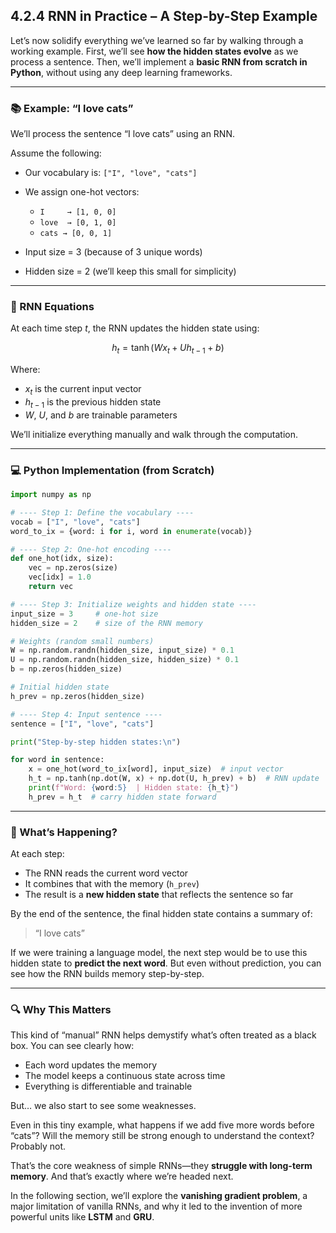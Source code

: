 
## **4.2.4 RNN in Practice – A Step-by-Step Example**

Let’s now solidify everything we’ve learned so far by walking through a working example. First, we’ll see **how the hidden states evolve** as we process a sentence. Then, we’ll implement a **basic RNN from scratch in Python**, without using any deep learning frameworks.

---

### 📚 Example: “I love cats”

We’ll process the sentence “I love cats” using an RNN.

Assume the following:

* Our vocabulary is: `["I", "love", "cats"]`
* We assign one-hot vectors:

  * `I     → [1, 0, 0]`
  * `love  → [0, 1, 0]`
  * `cats → [0, 0, 1]`
* Input size = 3 (because of 3 unique words)
* Hidden size = 2 (we’ll keep this small for simplicity)

---

### 🧮 RNN Equations

At each time step $t$, the RNN updates the hidden state using:

$$
h_t = \tanh(Wx_t + Uh_{t-1} + b)
$$

Where:

* $x_t$ is the current input vector
* $h_{t-1}$ is the previous hidden state
* $W$, $U$, and $b$ are trainable parameters

We’ll initialize everything manually and walk through the computation.

---

### 💻 Python Implementation (from Scratch)

```python
import numpy as np

# ---- Step 1: Define the vocabulary ----
vocab = ["I", "love", "cats"]
word_to_ix = {word: i for i, word in enumerate(vocab)}

# ---- Step 2: One-hot encoding ----
def one_hot(idx, size):
    vec = np.zeros(size)
    vec[idx] = 1.0
    return vec

# ---- Step 3: Initialize weights and hidden state ----
input_size = 3     # one-hot size
hidden_size = 2    # size of the RNN memory

# Weights (random small numbers)
W = np.random.randn(hidden_size, input_size) * 0.1
U = np.random.randn(hidden_size, hidden_size) * 0.1
b = np.zeros(hidden_size)

# Initial hidden state
h_prev = np.zeros(hidden_size)

# ---- Step 4: Input sentence ----
sentence = ["I", "love", "cats"]

print("Step-by-step hidden states:\n")

for word in sentence:
    x = one_hot(word_to_ix[word], input_size)  # input vector
    h_t = np.tanh(np.dot(W, x) + np.dot(U, h_prev) + b)  # RNN update
    print(f"Word: {word:5}  | Hidden state: {h_t}")
    h_prev = h_t  # carry hidden state forward
```

---

### 🧠 What’s Happening?

At each step:

* The RNN reads the current word vector
* It combines that with the memory (`h_prev`)
* The result is a **new hidden state** that reflects the sentence so far

By the end of the sentence, the final hidden state contains a summary of:

> “I love cats”

If we were training a language model, the next step would be to use this hidden state to **predict the next word**. But even without prediction, you can see how the RNN builds memory step-by-step.

---

### 🔍 Why This Matters

This kind of “manual” RNN helps demystify what’s often treated as a black box. You can see clearly how:

* Each word updates the memory
* The model keeps a continuous state across time
* Everything is differentiable and trainable

But… we also start to see some weaknesses.

Even in this tiny example, what happens if we add five more words before “cats”? Will the memory still be strong enough to understand the context? Probably not.

That’s the core weakness of simple RNNs—they **struggle with long-term memory**. And that’s exactly where we’re headed next.

In the following section, we’ll explore the **vanishing gradient problem**, a major limitation of vanilla RNNs, and why it led to the invention of more powerful units like **LSTM** and **GRU**.

